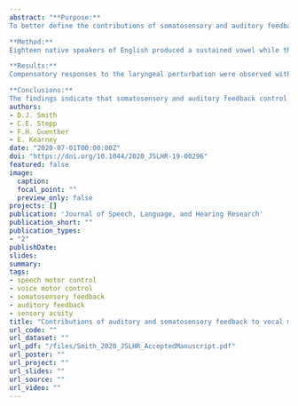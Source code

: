 ```yaml
---
abstract: "**Purpose:**
To better define the contributions of somatosensory and auditory feedback in vocal motor control, a laryngeal perturbation experiment was conducted with and without masking of auditory feedback.\n 

**Method:**
Eighteen native speakers of English produced a sustained vowel while their larynx was physically and externally displaced on a subset of trials. For the condition with auditory masking, speech-shaped noise was played via earphones at 90 dB SPL. Responses to the laryngeal perturbation were compared to responses by the same participants to an auditory perturbation experiment that involved a 100-cent downward shift in fundamental frequency (fo). Responses were also examined in relation to a measure of auditory acuity.\n

**Results:**
Compensatory responses to the laryngeal perturbation were observed with and without auditory masking. The level of compensation was greatest in the laryngeal perturbation condition without auditory masking, followed by the condition with auditory masking; the level of compensation was smallest in the auditory perturbation experiment. No relationship was found between the degree of compensation to auditory versus laryngeal perturbations, and the variation in responses in both perturbation experiments was not related to auditory acuity.\n

**Conclusions:** 
The findings indicate that somatosensory and auditory feedback control mechanisms work together to compensate for laryngeal perturbations, resulting in the greatest degree of compensation when both sources of feedback are available. In contrast, these two control mechanisms work in competition in response to auditory perturbations, resulting in an overall smaller degree of compensation."
authors:
- D.J. Smith
- C.E. Stepp
- F.H. Guenther
- E. Kearney
date: "2020-07-01T00:00:00Z"
doi: "https://doi.org/10.1044/2020_JSLHR-19-00296"
featured: false
image:
  caption: 
  focal_point: ""
  preview_only: false
projects: []
publication: 'Journal of Speech, Language, and Hearing Research'
publication_short: ""
publication_types:
- "2"
publishDate:
slides: 
summary:
tags:
- speech motor control
- voice motor control
- somatosensory feedback
- auditory feedback
- sensory acuity
title: "Contributions of auditory and somatosensory feedback to vocal motor control"
url_code: ""
url_dataset: ""
url_pdf: "/files/Smith_2020_JSLHR_AcceptedManuscript.pdf"
url_poster: ""
url_project: ""
url_slides: ""
url_source: ""
url_video: ""
---
```

